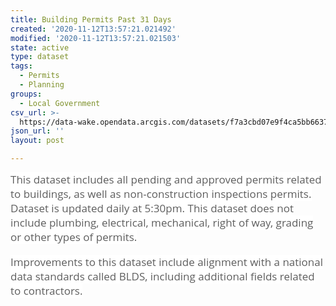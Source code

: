 ```yaml
---
title: Building Permits Past 31 Days
created: '2020-11-12T13:57:21.021492'
modified: '2020-11-12T13:57:21.021503'
state: active
type: dataset
tags:
  - Permits
  - Planning
groups:
  - Local Government
csv_url: >-
  https://data-wake.opendata.arcgis.com/datasets/f7a3cbd07e9f4ca5bb6637e7eeab5871_0.csv?outSR=%7B%22latestWkid%22%3A3857%2C%22wkid%22%3A102100%7D
json_url: ''
layout: post

---
```

<span style='font-family: &quot;Open Sans&quot;, Helvetica, Arial, sans-serif; font-size: 17px; color: rgb(94, 94, 94); background-color: rgb(255, 255, 255);'>This dataset includes all pending and approved permits related to buildings, as well as non-construction inspections permits. Dataset is updated daily at 5:30pm. This dataset does not include plumbing, electrical, mechanical, right of way, grading or other types of permits.</span><br /><br /><span style='font-family: &quot;Open Sans&quot;, Helvetica, Arial, sans-serif; font-size: 17px; color: rgb(94, 94, 94); background-color: rgb(255, 255, 255);'>Improvements to this dataset include alignment with a national data standards called BLDS, including additional fields related to contractors.</span>
